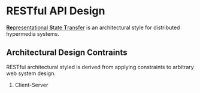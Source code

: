 # RESTful API Design

[**Re**presentational **S**tate **T**ransfer](http://www.ics.uci.edu/~fielding/pubs/dissertation/rest_arch_style.htm) is an architectural style for distributed hypermedia systems.

## Architectural Design Contraints

RESTful architectural styled is derived from applying constraints to arbitrary web system design.

1. Client-Server